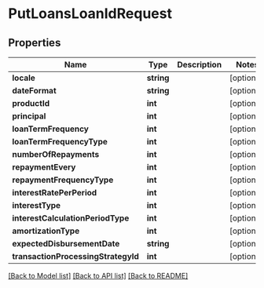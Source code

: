 # PutLoansLoanIdRequest

## Properties
Name | Type | Description | Notes
------------ | ------------- | ------------- | -------------
**locale** | **string** |  | [optional] 
**dateFormat** | **string** |  | [optional] 
**productId** | **int** |  | [optional] 
**principal** | **int** |  | [optional] 
**loanTermFrequency** | **int** |  | [optional] 
**loanTermFrequencyType** | **int** |  | [optional] 
**numberOfRepayments** | **int** |  | [optional] 
**repaymentEvery** | **int** |  | [optional] 
**repaymentFrequencyType** | **int** |  | [optional] 
**interestRatePerPeriod** | **int** |  | [optional] 
**interestType** | **int** |  | [optional] 
**interestCalculationPeriodType** | **int** |  | [optional] 
**amortizationType** | **int** |  | [optional] 
**expectedDisbursementDate** | **string** |  | [optional] 
**transactionProcessingStrategyId** | **int** |  | [optional] 

[[Back to Model list]](../../README.md#documentation-for-models) [[Back to API list]](../../README.md#documentation-for-api-endpoints) [[Back to README]](../../README.md)


